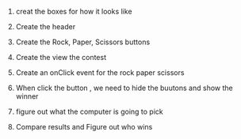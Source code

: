 1. creat the boxes for how it looks like
2. Create the header 
3. Create the Rock, Paper, Scissors buttons

4. Create the view the contest
5. Create an onClick event for the rock paper scissors
6. When click the button , we need to hide the buutons and show the winner
7. figure out what the computer is going to pick 
8. Compare results and Figure out who wins
